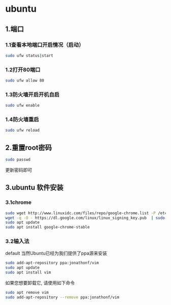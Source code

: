 # ubuntu

## 1.端口

### 1.1查看本地端口开启情况（启动）

```bash
sudo ufw status|start
```

### 1.2打开80端口

```bash
sudo ufw allow 80
```

### 1.3防火墙开启开机自启

```bash
sudo ufw enable
```

### 1.4防火墙重启

```bash
sudo ufw reload
```

## 2.重置root密码

```bash
sudo passwd
```

更新密码即可

## 3.ubuntu 软件安装

### 3.1chrome

```bash
sudo wget http://www.linuxidc.com/files/repo/google-chrome.list -P /etc/apt/sources.list.d/
wget -q -O - https://dl.google.com/linux/linux_signing_key.pub  | sudo apt-key add
sudo apt update
sudo apt install google-chrome-stable
```

### 3.2输入法

default
当然Ubuntu已经为我们提供了ppa源来安装

```bash
sudo add-apt-repository ppa:jonathonf/vim
sudo apt update
sudo apt install vim
```

如果您想要卸载它, 请使用如下命令

```bash
sudo apt remove vim
sudo add-apt-repository --remove ppa:jonathonf/vim
```



